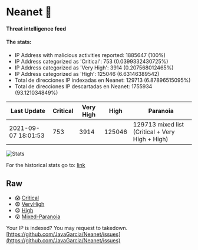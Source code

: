 # Neanet :hocho:
#### Threat intelligence feed
#### The stats:

- IP Address with malicious activities reported: 1885647 (100%)
- IP Address categorized as 'Critical':  753 (0.0399332430725%)
- IP Address categorized as 'Very High':  3914 (0.207568012465%)
- IP Address categorized as 'High':  125046 (6.63146389542)
- Total de direcciones IP indexadas en Neanet:  129713 (6.87896515095%)
- Total de direcciones IP descartadas en Neanet:  1755934 (93.121034849%)

| Last Update | Critical | Very High | High | Paranoia |
| --- | --- | --- | --- | --- |
| 2021-09-07 18:01:53 | 753 | 3914 | 125046 | 129713 mixed list (Critical + Very High + High)|

![Stats](https://docs.google.com/spreadsheets/d/e/2PACX-1vSnaNMIXVabIpDJjufMlzH7poXnshF3mgd8Is1g9ytUEzVsP5my4Trn8f-xkoLLQ38xpL3HtmUexLo6/pubchart?oid=501124687&format=image)

For the historical stats go to: [link](/stats.csv)
## Raw
- :scream: [Critical](https://raw.githubusercontent.com/JavaGarcia/Neanet/master/blacklists/neanet_critical.txt)
- :fearful: [VeryHigh](https://raw.githubusercontent.com/JavaGarcia/Neanet/master/blacklists/neanet_veryHigh.txtt)
- :frowning: [High](https://raw.githubusercontent.com/JavaGarcia/Neanet/master/blacklists/neanet_high.txt)
- :dizzy_face: [Mixed-Paranoia](https://raw.githubusercontent.com/JavaGarcia/Neanet/master/blacklists/neanet_all.txt)


Your IP is indexed? You may request to takedown. [https://github.com/JavaGarcia/Neanet/issues](https://github.com/JavaGarcia/Neanet/issues)





























































































































































































































































































































































































































































































































































































































































































































































































































































































































































































































































































































































































































































































































































































































































































































































































































































































































































































































































































































































































































































































































































































































































































































































































































































































































































































































































































































































































































































































































































































































































































































































































































































































































































































































































































































































































































































































































































































































































































































































































































































































































































































































































































































































































































































































































































































































































































































































































































































































































































































































































































































































































































































































































































































































































































































































































































































































































































































































































































































































































































































































































































































































































































































































































































































































































































































































































































































































































































































































































































































































































































































































































































































































































































































































































































































































































































































































































































































































































































































































































































































































































































































































































































































































































































































































































































































































































































































































































